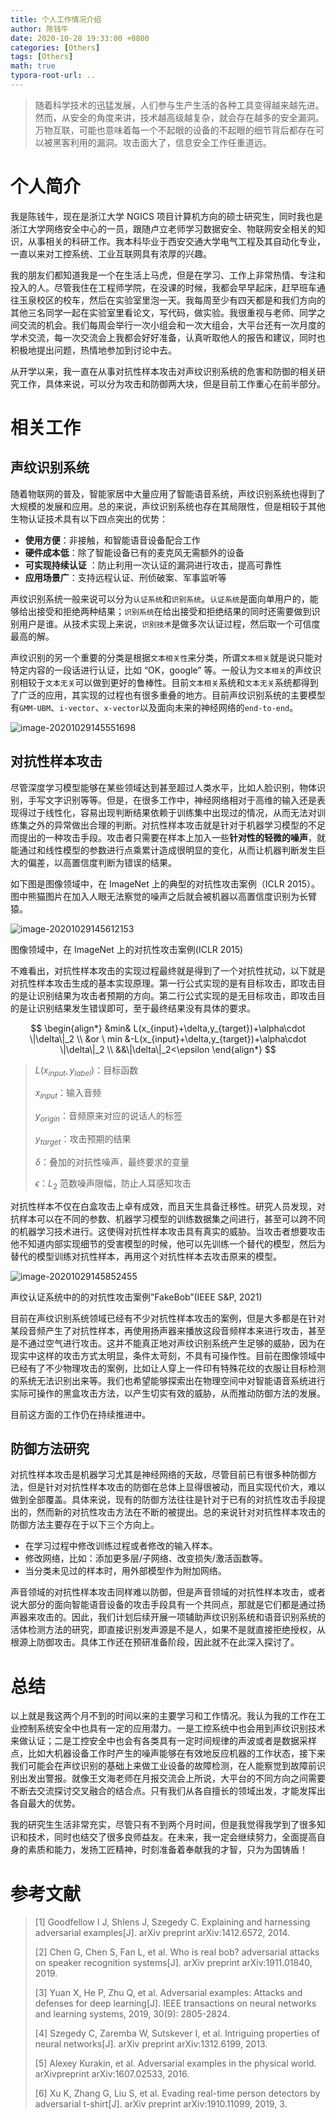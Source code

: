 ```yaml
---
title: 个人工作情况介绍
author: 陈钱牛
date: 2020-10-28 19:33:00 +0800
categories: [Others]
tags: [Others]
math: true
typora-root-url: ..
---
```


> 随着科学技术的迅猛发展，人们参与生产生活的各种工具变得越来越先进。然而，从安全的角度来讲，技术越高级越复杂，就会存在越多的安全漏洞。万物互联，可能也意味着每一个不起眼的设备的不起眼的细节背后都存在可以被黑客利用的漏洞。攻击面大了，信息安全工作任重道远。

# 个人简介

我是陈钱牛，现在是浙江大学 NGICS 项目计算机方向的硕士研究生，同时我也是浙江大学网络安全中心的一员，跟随卢立老师学习数据安全、物联网安全相关的知识，从事相关的科研工作。我本科毕业于西安交通大学电气工程及其自动化专业，一直以来对工控系统、工业互联网具有浓厚的兴趣。

我的朋友们都知道我是一个在生活上马虎，但是在学习、工作上非常热情、专注和投入的人。尽管我住在工程师学院，在没课的时候，我都会早早起床，赶早班车通往玉泉校区的校车，然后在实验室里泡一天。我每周至少有四天都是和我们方向的其他三名同学一起在实验室里看论文，写代码，做实验。我很重视与老师、同学之间交流的机会。我们每周会举行一次小组会和一次大组会，大平台还有一次月度的学术交流，每一次交流会上我都会好好准备，认真听取他人的报告和建议，同时也积极地提出问题，热情地参加到讨论中去。

从开学以来，我一直在从事对抗性样本攻击对声纹识别系统的危害和防御的相关研究工作，具体来说，可以分为攻击和防御两大块，但是目前工作重心在前半部分。

# 相关工作

## 声纹识别系统

随着物联网的普及，智能家居中大量应用了智能语音系统，声纹识别系统也得到了大规模的发展和应用。总的来说，声纹识别系统也存在其局限性，但是相较于其他生物认证技术具有以下四点突出的优势：

- **使用方便**：非接触，和智能语音设备配合工作
- **硬件成本低**：除了智能设备已有的麦克风无需额外的设备
- **可实现持续认证** ：防止利用一次认证的漏洞进行攻击，提高可靠性
- **应用场景广**：支持远程认证、刑侦破案、军事监听等

声纹识别系统一般来说可以分为`认证系统`和`识别系统`。`认证系统`是面向单用户的，能够给出接受和拒绝两种结果；`识别系统`在给出接受和拒绝结果的同时还需要做到识别用户是谁。从技术实现上来说，`识别技术`是做多次认证过程，然后取一个可信度最高的解。

声纹识别的另一个重要的分类是根据`文本相关性`来分类，所谓`文本相关`就是说只能对特定内容的一段话进行认证，比如 “OK，google” 等。一般认为`文本相关`的声纹识别相较于`文本无关`可以做到更好的鲁棒性。目前`文本相关`系统和`文本无关`系统都得到了广泛的应用，其实现的过程也有很多重叠的地方。目前声纹识别系统的主要模型有`GMM-UBM`、`i-vector`、`x-vector`以及面向未来的神经网络的`end-to-end`。

![image-20201029145551698](../assets/img/posts/2020-10-27-cqn_introduce/image-20201029145551698.png)

## 对抗性样本攻击

尽管深度学习模型能够在某些领域达到甚至超过人类水平，比如人脸识别，物体识别，手写文字识别等等。但是，在很多工作中，神经网络相对于高维的输入还是表现得过于线性化，容易出现判断结果依赖于训练集中出现过的情况，从而无法对训练集之外的异常做出合理的判断。对抗性样本攻击就是针对于机器学习模型的不足而提出的一种攻击手段。攻击者只需要在样本上加入一些**针对性的轻微的噪声**，就能通过和线性模型的参数进行点乘累计造成很明显的变化，从而让机器判断发生巨大的偏差，以高置信度判断为错误的结果。

如下图是图像领域中，在 ImageNet 上的典型的对抗性攻击案例（ICLR 2015）。图中熊猫图片在加入人眼无法察觉的噪声之后就会被机器以高置信度识别为长臂猿。

![image-20201029145612153](../assets/img/posts/2020-10-27-cqn_introduce/image-20201029145612153.png)

图像领域中，在 ImageNet 上的对抗性攻击案例(ICLR 2015)

不难看出，对抗性样本攻击的实现过程最终就是得到了一个对抗性扰动，以下就是对抗性样本攻击生成的基本实现原理。第一行公式实现的是有目标攻击，即攻击目的是让识别结果为攻击者预期的方向。第二行公式实现的是无目标攻击，即攻击目的是让识别结果发生错误即可，至于最终结果没有具体的要求。

$$
\begin{align*}
&min& L(x_{input}+\delta,y_{target})+\alpha\cdot \|\delta\|_2 \\
&or \ min &-L(x_{input}+\delta,y_{target})+\alpha\cdot \|\delta\|_2 \\
&&\|\delta\|_2<\epsilon
\end{align*}
$$

> $L(x_{input},y_{label})$：目标函数
>
> $x_{input}$：输入音频
>
> $y_{origin}$：音频原来对应的说话人的标签
>
> $y_{target}$：攻击预期的结果
>
> $\delta$：叠加的对抗性噪声，最终要求的变量
>
> $\epsilon$：$L_2$ 范数噪声限幅，防止人耳感知攻击

对抗性样本不仅在白盒攻击上卓有成效，而且天生具备迁移性。研究人员发现，对抗样本可以在不同的参数、机器学习模型的训练数据集之间进行，甚至可以跨不同的机器学习技术进行。这使得对抗性样本攻击具有真实的威胁。当攻击者想要攻击他不知道内部实现细节的受害模型的时候，他可以先训练一个替代的模型，然后为替代的模型训练对抗性样本，再用这个对抗性样本去攻击原来的模型。

![image-20201029145852455](../assets/img/posts/2020-10-27-cqn_introduce/image-20201029145852455.png)

声纹认证系统中的的对抗性攻击案例”FakeBob”(IEEE S&P, 2021)

目前在声纹识别系统领域已经有不少对抗性样本攻击的案例，但是大多都是在针对某段音频产生了对抗性样本，再使用扬声器来播放这段音频样本来进行攻击，甚至是不通过空气进行攻击。这并不能真正地对声纹识别系统产生足够的威胁，因为在现实中这样的攻击方式太明显，条件太苛刻，不具有可操作性。目前在图像领域中已经有了不少物理攻击的案例，比如让人穿上一件印有特殊花纹的衣服让目标检测的系统无法识别出来等。我们也希望能够探索出在物理空间中对智能语音系统进行实际可操作的黑盒攻击方法，以产生切实有效的威胁，从而推动防御方法的发展。

目前这方面的工作仍在持续推进中。

## 防御方法研究

对抗性样本攻击是机器学习尤其是神经网络的天敌，尽管目前已有很多种防御方法，但是针对对抗性样本攻击的防御在总体上显得很被动，而且实现代价大，难以做到全部覆盖。具体来说，现有的防御方法往往是针对于已有的对抗性攻击手段提出的，然而新的对抗性攻击方法在不断的被提出。总的来说针对对抗性样本攻击的防御方法主要存在于以下三个方向上。

- 在学习过程中修改训练过程或者修改的输入样本。
- 修改网络，比如：添加更多层/子网络、改变损失/激活函数等。
- 当分类未见过的样本时，用外部模型作为附加网络。

声音领域的对抗性样本攻击同样难以防御，但是声音领域的对抗性样本攻击，或者说大部分的面向智能语音设备的攻击手段具有一个共同点，那就是它们都是通过扬声器来攻击的。因此，我们计划后续开展一项辅助声纹识别系统和语音识别系统的活体检测方法的研究，即直接识别发声源是不是人，如果不是就直接拒绝授权，从根源上防御攻击。具体工作还在预研准备阶段，因此就不在此深入探讨了。

# 总结

以上就是我这两个月不到的时间以来的主要学习和工作情况。我认为我的工作在工业控制系统安全中也具有一定的应用潜力。一是工控系统中也会用到声纹识别技术来做认证；二是工控安全中也会有各类具有一定时间规律的声波或者是数据采样点，比如大机器设备工作时产生的噪声能够在有效地反应机器的工作状态，接下来我们可能会在声纹识别的基础上来做工业设备的故障检测，在人能察觉到故障前识别出发出警报。就像王文海老师在月报交流会上所说，大平台的不同方向之间需要不断去交流探讨交叉融合的结合点。只有我们从各自擅长的领域出发，才能发挥出各自最大的优势。

我的研究生生活非常充实，尽管只有不到两个月时间，但是我觉得我学到了很多知识和技术，同时也结交了很多良师益友。在未来，我一定会继续努力，全面提高自身的素质和能力，发扬工匠精神，时刻准备着奉献我的才智，只为为国铸盾！

# 参考文献

> [1] Goodfellow I J, Shlens J, Szegedy C. Explaining and harnessing adversarial examples[J]. arXiv preprint arXiv:1412.6572, 2014.
>
> [2] Chen G, Chen S, Fan L, et al. Who is real bob? adversarial attacks on speaker recognition systems[J]. arXiv preprint arXiv:1911.01840, 2019.
>
> [3] Yuan X, He P, Zhu Q, et al. Adversarial examples: Attacks and defenses for deep learning[J]. IEEE transactions on neural networks and learning systems, 2019, 30(9): 2805-2824.
>
> [4] Szegedy C, Zaremba W, Sutskever I, et al. Intriguing properties of neural networks[J]. arXiv preprint arXiv:1312.6199, 2013.
>
> [5] Alexey Kurakin, et al. Adversarial examples in the physical world. arXivpreprint arXiv:1607.02533, 2016.
>
> [6] Xu K, Zhang G, Liu S, et al. Evading real-time person detectors by adversarial t-shirt[J]. arXiv preprint arXiv:1910.11099, 2019, 3.
